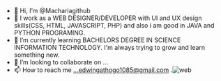 - 👋 Hi, I’m @Machariagithub
- 👀 I work as a WEB DESIGNER/DEVELOPER with UI and UX design skills(CSS, HTML, JAVASCRIPT, PHP) and also i am good in JAVA and PYTHON PROGRAMING.
- 🌱 I’m currently learning   BACHELORS DEGREE IN SCIENCE INFORMATION TECHNOLOGY. I'm always trying to grow and learn something new.
- 💞️ I’m looking to collaborate on ...
- 📫 How to reach me ...edwingathogo1085@gmail.com .![web](https://user-images.githubusercontent.com/116189394/198071932-70a11de7-c163-404c-8f10-07cef2c7971b.jpg)


<!---
Machariagithub/Machariagithub is a ✨ special ✨ repository because its `README.md` (this file) appears on your GitHub profile.
You can click the Preview link to take a look at your changes.
--->
